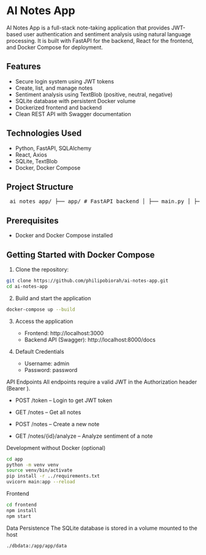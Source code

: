 # AI Notes App

AI Notes App is a full-stack note-taking application that provides JWT-based user authentication and sentiment analysis using natural language processing. It is built with FastAPI for the backend, React for the frontend, and Docker Compose for deployment.

## Features

- Secure login system using JWT tokens
- Create, list, and manage notes
- Sentiment analysis using TextBlob (positive, neutral, negative)
- SQLite database with persistent Docker volume
- Dockerized frontend and backend
- Clean REST API with Swagger documentation

## Technologies Used

- Python, FastAPI, SQLAlchemy
- React, Axios
- SQLite, TextBlob
- Docker, Docker Compose

## Project Structure

<pre> ai_notes_app/ ├── app/ # FastAPI backend │ ├── main.py │ ├── database.py │ ├── auth_jwt.py │ └── data/ # SQLite database location ├── frontend/ # React frontend │ ├── src/ │ └── Dockerfile ├── requirements.txt # Python dependencies ├── Dockerfile # Backend Dockerfile ├── docker-compose.yml # Orchestration file </pre>



## Prerequisites

- Docker and Docker Compose installed


## Getting Started with Docker Compose

1. Clone the repository:

```bash
git clone https://github.com/philipobiorah/ai-notes-app.git
cd ai-notes-app

```
2. Build and start the application
```bash
docker-compose up --build
```
3. Access the application
   - Frontend: http://localhost:3000
   - Backend API (Swagger): http://localhost:8000/docs

4. Default Credentials
    - Username: admin
    - Password: password
  
API Endpoints
All endpoints require a valid JWT in the Authorization header (Bearer <token>).

- POST /token – Login to get JWT token

- GET /notes – Get all notes

- POST /notes – Create a new note

- GET /notes/{id}/analyze – Analyze sentiment of a note

Development without Docker (optional)
```bash
cd app
python -m venv venv
source venv/bin/activate
pip install -r ../requirements.txt
uvicorn main:app --reload
```
Frontend
```bash
cd frontend
npm install
npm start
```
Data Persistence
The SQLite database is stored in a volume mounted to the host
```bash
./dbdata:/app/app/data
```


